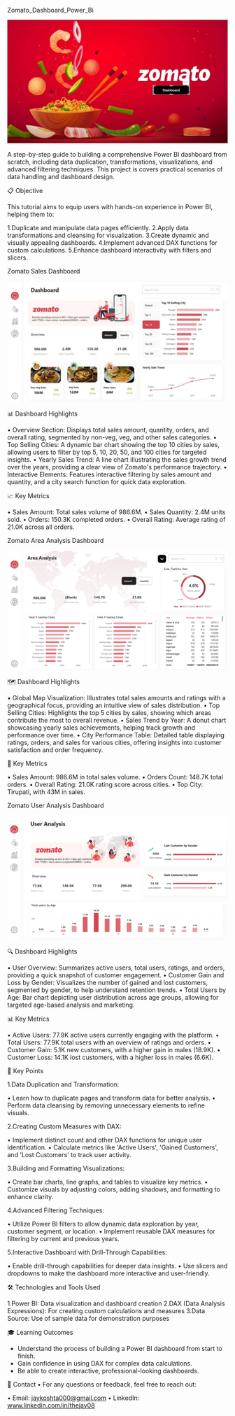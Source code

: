 Zomato_Dashboard_Power_Bi

![Company Logo](https://github.com/thejay08/jay08_Zomato_Dashboard_Power_Bi/blob/main/Zomato_Dashboard_Image_1.png)

A step-by-step guide to building a comprehensive Power BI dashboard from scratch, including data duplication, transformations, visualizations, and advanced filtering techniques. This project is covers practical scenarios of data handling and dashboard design.

📋 Objective

This tutorial aims to equip users with hands-on experience in Power BI, helping them to:

1.Duplicate and manipulate data pages efficiently.
2.Apply data transformations and cleansing for visualization.
3.Create dynamic and visually appealing dashboards.
4.Implement advanced DAX functions for custom calculations.
5.Enhance dashboard interactivity with filters and slicers.

Zomato Sales Dashboard

![Company Logo](https://github.com/thejay08/jay08_Zomato_Dashboard_Power_Bi/blob/main/Zomato_Dashboard_Image_2.png)

📊 Dashboard Highlights

•	Overview Section: Displays total sales amount, quantity, orders, and overall rating, segmented by non-veg, veg, and other sales categories.
•	Top Selling Cities: A dynamic bar chart showing the top 10 cities by sales, allowing users to filter by top 5, 10, 20, 50, and 100 cities for targeted insights.
•	Yearly Sales Trend: A line chart illustrating the sales growth trend over the years, providing a clear view of Zomato's performance trajectory.
•	Interactive Elements: Features interactive filtering by sales amount and quantity, and a city search function for quick data exploration.

📈 Key Metrics

•	Sales Amount: Total sales volume of 986.6M.
•	Sales Quantity: 2.4M units sold.
•	Orders: 150.3K completed orders.
•	Overall Rating: Average rating of 21.0K across all orders.


Zomato Area Analysis Dashboard

![Company Logo](https://github.com/thejay08/jay08_Zomato_Dashboard_Power_Bi/blob/main/Zomato_Dashboard_Image_3.png)

🗺️ Dashboard Highlights

•	Global Map Visualization: Illustrates total sales amounts and ratings with a geographical focus, providing an intuitive view of sales distribution.
•	Top Selling Cities: Highlights the top 5 cities by sales, showing which areas contribute the most to overall revenue.
•	Sales Trend by Year: A donut chart showcasing yearly sales achievements, helping track growth and performance over time.
•	City Performance Table: Detailed table displaying ratings, orders, and sales for various cities, offering insights into customer satisfaction and order frequency.

📌 Key Metrics

•	Sales Amount: 986.6M in total sales volume.
•	Orders Count: 148.7K total orders.
•	Overall Rating: 21.0K rating score across cities.
•	Top City: Tirupati, with 43M in sales.


Zomato User Analysis Dashboard

![Company Logo](https://github.com/thejay08/jay08_Zomato_Dashboard_Power_Bi/blob/main/Zomato_Dashboard_Image_4.png)

🔍 Dashboard Highlights

•	User Overview: Summarizes active users, total users, ratings, and orders, providing a quick snapshot of customer engagement.
•	Customer Gain and Loss by Gender: Visualizes the number of gained and lost customers, segmented by gender, to help understand retention trends.
•	Total Users by Age: Bar chart depicting user distribution across age groups, allowing for targeted age-based analysis and marketing.

📊 Key Metrics

•	Active Users: 77.9K active users currently engaging with the platform.
•	Total Users: 77.9K total users with an overview of ratings and orders.
•	Customer Gain: 5.1K new customers, with a higher gain in males (18.9K).
•	Customer Loss: 14.1K lost customers, with a higher loss in males (6.6K).


🔑 Key Points

1.Data Duplication and Transformation:

• Learn how to duplicate pages and transform data for better analysis.
• Perform data cleansing by removing unnecessary elements to refine visuals.

2.Creating Custom Measures with DAX:

• Implement distinct count and other DAX functions for unique user identification.
• Calculate metrics like 'Active Users', 'Gained Customers', and 'Lost Customers' to track user activity.

3.Building and Formatting Visualizations:

• Create bar charts, line graphs, and tables to visualize key metrics.
• Customize visuals by adjusting colors, adding shadows, and formatting to enhance clarity.

4.Advanced Filtering Techniques:

• Utilize Power BI filters to allow dynamic data exploration by year, customer segment, or location.
• Implement reusable DAX measures for filtering by current and previous years.

5.Interactive Dashboard with Drill-Through Capabilities:

• Enable drill-through capabilities for deeper data insights.
• Use slicers and dropdowns to make the dashboard more interactive and user-friendly.

🛠 Technologies and Tools Used

1.Power BI: Data visualization and dashboard creation
2.DAX (Data Analysis Expressions): For creating custom calculations and measures
3.Data Source: Use of sample data for demonstration purposes

🎓 Learning Outcomes

* Understand the process of building a Power BI dashboard from start to finish.
* Gain confidence in using DAX for complex data calculations.
* Be able to create interactive, professional-looking dashboards.

📧 Contact
• For any questions or feedback, feel free to reach out:

• Email: jaykoshta000@gmail.com
• LinkedIn: www.linkedin.com/in/thejay08
